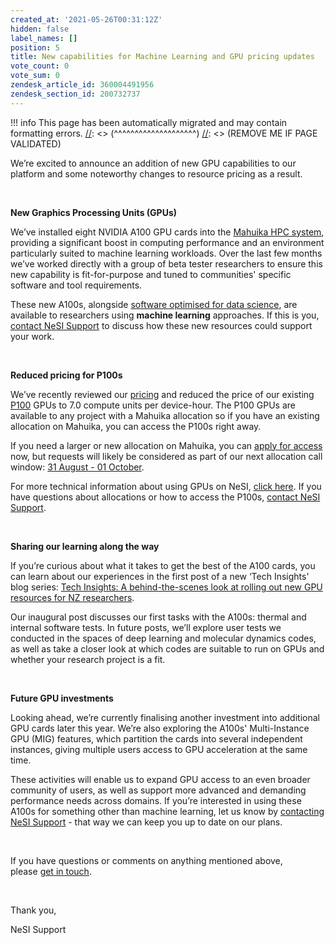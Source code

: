 ```yaml
---
created_at: '2021-05-26T00:31:12Z'
hidden: false
label_names: []
position: 5
title: New capabilities for Machine Learning and GPU pricing updates
vote_count: 0
vote_sum: 0
zendesk_article_id: 360004491956
zendesk_section_id: 200732737
---
```




[//]: <> (REMOVE ME IF PAGE VALIDATED)
[//]: <> (vvvvvvvvvvvvvvvvvvvv)
!!! info
    This page has been automatically migrated and may contain formatting errors.
[//]: <> (^^^^^^^^^^^^^^^^^^^^)
[//]: <> (REMOVE ME IF PAGE VALIDATED)

<p data-pm-slice="1 1 []">We’re excited to announce an addition of new GPU capabilities to our platform and some noteworthy changes to resource pricing as a result.</p>
<p data-pm-slice="1 1 []"> </p>
<p><strong>New Graphics Processing Units (GPUs)</strong></p>
<p>We’ve installed eight NVIDIA A100 GPU cards into the <a href="https://support.nesi.org.nz/hc/en-gb/articles/360000163575-Mahuika" target="_blank" rel="noopener">Mahuika HPC system</a>, providing a significant boost in computing performance and an environment particularly suited to machine learning workloads. Over the last few months we’ve worked directly with a group of beta tester researchers to ensure this new capability is fit-for-purpose and tuned to communities' specific software and tool requirements. </p>
<p><span class="fabric-editor-annotation" data-mark-type="annotation" data-mark-annotation-type="inlineComment" data-id="11fb2a95-f615-44ef-94d4-233f43bf06ea">These new A100s, alongside </span><a href="https://support.nesi.org.nz/hc/en-gb/articles/360004558895-What-software-environments-on-NeSI-are-optimised-for-Machine-Learning-approaches-"><span class="fabric-editor-annotation" data-mark-type="annotation" data-mark-annotation-type="inlineComment" data-id="11fb2a95-f615-44ef-94d4-233f43bf06ea">software optimised for data science</span></a><span class="fabric-editor-annotation" data-mark-type="annotation" data-mark-annotation-type="inlineComment" data-id="11fb2a95-f615-44ef-94d4-233f43bf06ea">, are available to researchers using </span><strong><span class="fabric-editor-annotation" data-mark-type="annotation" data-mark-annotation-type="inlineComment" data-id="11fb2a95-f615-44ef-94d4-233f43bf06ea">machine learning</span></strong><span class="fabric-editor-annotation" data-mark-type="annotation" data-mark-annotation-type="inlineComment" data-id="11fb2a95-f615-44ef-94d4-233f43bf06ea"> approaches. If this is you, </span><a href="mailto:https://support.nesi.org.nz/hc/en-gb/requests/new"><span class="fabric-editor-annotation" data-mark-type="annotation" data-mark-annotation-type="inlineComment" data-id="11fb2a95-f615-44ef-94d4-233f43bf06ea">contact NeSI Support</span></a><span class="fabric-editor-annotation" data-mark-type="annotation" data-mark-annotation-type="inlineComment" data-id="11fb2a95-f615-44ef-94d4-233f43bf06ea"> to discuss how these new resources could support your work.</span> </p>
<p> </p>
<p><strong>Reduced pricing for P100s</strong></p>
<p>We’ve recently reviewed our <a href="https://support.nesi.org.nz/hc/en-gb/articles/360001385735-What-is-an-allocation-">pricing</a> and reduced the price of our existing <a href="https://www.nvidia.com/en-us/data-center/tesla-p100/">P100</a> GPUs to 7.0 compute units per device-hour. The P100 GPUs are available to any project with a Mahuika allocation so if you have an existing allocation on Mahuika, you can access the P100s right away.</p>
<p>If you need a larger or new allocation on Mahuika, you can <a href="https://www.nesi.org.nz/services/applyforaccess">apply for access</a> now, but requests will likely be considered as part of our next allocation call window: <a href="https://www.nesi.org.nz/services/high-performance-computing-and-analytics/guidelines/allocations-allocation-classes-review#window"><span class="fabric-editor-annotation" data-mark-type="annotation" data-mark-annotation-type="inlineComment" data-id="002aaecf-7fd3-4a49-846d-50a7a88096a6">31 August - 01 October</span></a>.</p>
<p><span class="fabric-editor-annotation" data-mark-type="annotation" data-mark-annotation-type="inlineComment" data-id="27b58294-6e03-46a6-921a-0652d7a5b841">For more technical information</span> about using GPUs on NeSI, <a href="https://support.nesi.org.nz/hc/en-gb/articles/360001471955">click here</a>. If you have questions about allocations or how to access the P100s, <a href="mailto:https://support.nesi.org.nz/hc/en-gb/requests/new">contact NeSI Support</a>.</p>
<p> </p>
<p><strong>Sharing our learning along the way</strong></p>
<p>If you’re curious about what it takes to get the best of the A100 cards, you can learn about our experiences in the first post of a new ‘Tech Insights' blog series: <a href="https://www.nesi.org.nz/case-studies/tech-insights-behind-scenes-look-rolling-out-new-gpu-resources-nz-researchers">Tech Insights: A behind-the-scenes look at rolling out new GPU resources for NZ researchers</a>.</p>
<p>Our inaugural post discusses our first tasks with the A100s: thermal and internal software tests. In future posts, we’ll explore user tests we conducted in the spaces of deep learning and molecular dynamics codes, as well as take a closer look at which codes are suitable to run on GPUs and whether your research project is a fit.</p>
<p> </p>
<p><strong>Future GPU investments</strong></p>
<p>Looking ahead, we’re currently finalising another investment into additional GPU cards later this year. We’re also exploring the A100s' Multi-Instance GPU (MIG) features, which partition the cards into several independent instances, giving multiple users access to GPU acceleration at the same time.</p>
<p>These activities will enable us to expand GPU access to an even broader community of users, as well as support more advanced and demanding performance needs across domains. <span class="fabric-editor-annotation" data-mark-type="annotation" data-mark-annotation-type="inlineComment" data-id="d92de427-dd8f-4965-a484-8faf3deebc67">If you’re interested in using these A100s for something other than machine learning, let us know by </span><a href="mailto:https://support.nesi.org.nz/hc/en-gb/requests/new"><span class="fabric-editor-annotation" data-mark-type="annotation" data-mark-annotation-type="inlineComment" data-id="d92de427-dd8f-4965-a484-8faf3deebc67">contacting NeSI Support</span></a><span class="fabric-editor-annotation" data-mark-type="annotation" data-mark-annotation-type="inlineComment" data-id="d92de427-dd8f-4965-a484-8faf3deebc67"> - that way we can keep you up to date on our plans. </span></p>
<p> </p>
<p>If you have questions or comments on anything mentioned above, please <a href="https://support.nesi.org.nz/hc/en-gb/requests/new">get in touch</a>.</p>
<p> </p>
<p>Thank you,</p>
<p>NeSI Support</p>